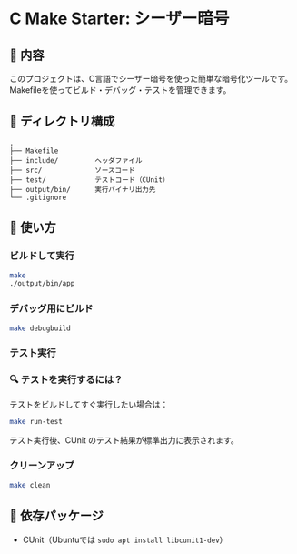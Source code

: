 # C Make Starter: シーザー暗号

## 🔧 内容

このプロジェクトは、C言語でシーザー暗号を使った簡単な暗号化ツールです。
Makefileを使ってビルド・デバッグ・テストを管理できます。

## 📂 ディレクトリ構成

```
.
├── Makefile
├── include/         ヘッダファイル
├── src/             ソースコード
├── test/            テストコード（CUnit）
├── output/bin/      実行バイナリ出力先
└── .gitignore
```

## 🚀 使い方

### ビルドして実行

```bash
make
./output/bin/app
```

### デバッグ用にビルド

```bash
make debugbuild
```

### テスト実行
### 🔍 テストを実行するには？

テストをビルドしてすぐ実行したい場合は：

```bash
make run-test

```
テスト実行後、CUnit のテスト結果が標準出力に表示されます。

### クリーンアップ

```bash
make clean
```

## 🧪 依存パッケージ

- CUnit（Ubuntuでは `sudo apt install libcunit1-dev`）
